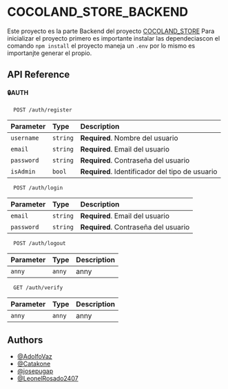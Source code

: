 
# COCOLAND_STORE_BACKEND

Este proyecto es la parte Backend del proyecto [COCOLAND_STORE](https://github.com/CocolandDevs/COCOLAND_STORE.git) 
Para inicializar el proyecto primero es importante instalar las dependeciascon el comando `npm install`
el proyecto maneja un `.env` por lo mismo es importanjte generar el propio.


## API Reference

#### 🔒AUTH

```http
  POST /auth/register
```

| Parameter | Type     | Description                |
| :-------- | :------- | :------------------------- |
| `username` | `string` | **Required**. Nombre del usuario |
| `email` | `string` | **Required**. Email del usuario |
| `password` | `string` | **Required**.  Contraseña del usuario |
| `isAdmin` | `bool` | **Required**. Identificador del tipo de usuario |

```http
  POST /auth/login
```

| Parameter | Type     | Description                |
| :-------- | :------- | :------------------------- |
| `email` | `string` | **Required**. Email del usuario |
| `password` | `string` | **Required**.  Contraseña del usuario |


```http
  POST /auth/logout
```

| Parameter | Type     | Description                |
| :-------- | :------- | :------------------------- |
|  `anny`   | `anny`   | anny                       |

```http
  GET /auth/verify
```

| Parameter | Type     | Description                |
| :-------- | :------- | :------------------------- |
|  `anny`   | `anny`   | anny                       |

## Authors

- [@AdolfoVaz ](https://github.com/AdolfoVaz)
- [@Catakone ](https://github.com/Catakone)
- [@josepugap ](https://github.com/josepugap)
- [@LeonelRosado2407  ](https://github.com/LeonelRosado2407 )
